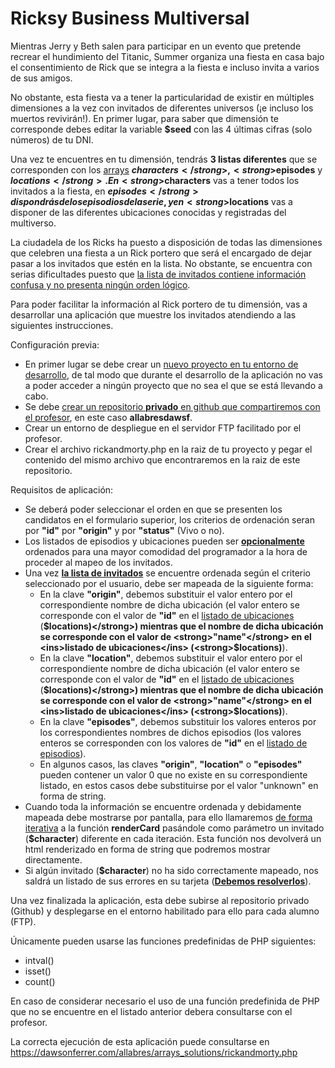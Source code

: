 # Ricksy Business Multiversal
Mientras Jerry y Beth salen para participar en un evento que pretende recrear el hundimiento del Titanic, Summer organiza una fiesta en casa bajo el consentimiento de Rick que se integra a la fiesta e incluso invita a varios de sus amigos.

No obstante, esta fiesta va a tener la particularidad de existir en múltiples dimensiones a la vez con invitados de diferentes universos (¡e incluso los muertos revivirán!). En primer lugar, para saber que dimensión te corresponde debes editar la variable <strong>$seed</strong> con las 4 últimas cifras (solo números) de tu DNI.

Una vez te encuentres en tu dimensión, tendrás <strong>3 listas diferentes</strong> que se corresponden con los <ins>arrays</ins> <strong>$characters</strong>, <strong>$episodes</strong> y <strong>$locations</strong>. En <strong>$characters</strong> vas a tener todos los invitados a la fiesta, en <strong>$episodes</strong> dispondrás de los episodios de la serie, y en <strong>$locations</strong> vas a disponer de las diferentes ubicaciones conocidas y registradas del multiverso.

La ciudadela de los Ricks ha puesto a disposición de todas las dimensiones que celebren una fiesta a un Rick portero que será el encargado de dejar pasar a los invitados que estén en la lista. No obstante, se encuentra con serias dificultades puesto que <ins>la lista de invitados contiene información confusa y no presenta ningún orden lógico</ins>.

Para poder facilitar la información al Rick portero de tu dimensión, vas a desarrollar una aplicación que muestre los invitados atendiendo a las siguientes instrucciones.

Configuración previa:
- En primer lugar se debe crear un <ins>nuevo proyecto en tu entorno de desarrollo</ins>, de tal modo que durante el desarrollo de la aplicación no vas a poder acceder a ningún proyecto que no sea el que se está llevando a cabo.
- Se debe <ins>crear un repositorio <strong>privado</strong> en github que compartiremos con el profesor</ins>, en este caso <strong>allabresdawsf</strong>.
- Crear un entorno de despliegue en el servidor FTP facilitado por el profesor.
- Crear el archivo rickandmorty.php en la raiz de tu proyecto y pegar el contenido del mismo archivo que encontraremos en la raiz de este repositorio.

Requisitos de aplicación:
- Se deberá poder seleccionar el orden en que se presenten los candidatos en el formulario superior, los criterios de ordenación seran por <strong>"id"</strong> por <strong>"origin"</strong> y por <strong>"status"</strong> (Vivo o no).
- Los listados de episodios y ubicaciones pueden ser <strong><ins>opcionalmente</ins></strong> ordenados para una mayor comodidad del programador a la hora de proceder al mapeo de los invitados.
- Una vez <strong><ins>la lista de invitados</ins></strong> se encuentre ordenada según el criterio seleccionado por el usuario, debe ser mapeada de la siguiente forma:
  - En la clave <strong>"origin"</strong>, debemos substituir el valor entero por el correspondiente nombre de dicha ubicación (el valor entero se corresponde con el valor de <strong>"id"</strong> en el <ins>listado de ubicaciones</ins> (<strong>$locations)</strong>) mientras que el nombre de dicha ubicación se corresponde con el valor de <strong>"name"</strong> en el <ins>listado de ubicaciones</ins> (<strong>$locations)</strong>).
  - En la clave <strong>"location"</strong>, debemos substituir el valor entero por el correspondiente nombre de dicha ubicación (el valor entero se corresponde con el valor de <strong>"id"</strong> en el <ins>listado de ubicaciones</ins> (<strong>$locations)</strong>) mientras que el nombre de dicha ubicación se corresponde con el valor de <strong>"name"</strong> en el <ins>listado de ubicaciones</ins> (<strong>$locations)</strong>).
  - En la clave <strong>"episodes"</strong>, debemos substituir los valores enteros por los correspondientes nombres de dichos episodios (los valores enteros se corresponden con los valores de <strong>"id"</strong> en el <ins>listado de episodios</ins>).
  - En algunos casos, las claves <strong>"origin"</strong>, <strong>"location"</strong> o <strong>"episodes"</strong> pueden contener un valor 0 que no existe en su correspondiente listado, en estos casos debe substituirse por el valor "unknown" en forma de string.
- Cuando toda la información se encuentre ordenada y debidamente mapeada debe mostrarse por pantalla, para ello llamaremos <ins>de forma iterativa</ins> a la función <strong>renderCard</strong> pasándole como parámetro un invitado (<strong>$character</strong>) diferente en cada iteración. Esta función nos devolverá un html renderizado en forma de string que podremos mostrar directamente.
- Si algún invitado (<strong>$character</strong>) no ha sido correctamente mapeado, nos saldrá un listado de sus errores en su tarjeta (<strong><ins>Debemos resolverlos</ins></strong>).

Una vez finalizada la aplicación, esta debe subirse al repositorio privado (Github) y desplegarse en el entorno habilitado para ello para cada alumno (FTP).

Únicamente pueden usarse las funciones predefinidas de PHP siguientes:
- intval()
- isset()
- count()

En caso de considerar necesario el uso de una función predefinida de PHP que no se encuentre en el listado anterior debera consultarse con el profesor.

La correcta ejecución de esta aplicación puede consultarse en https://dawsonferrer.com/allabres/arrays_solutions/rickandmorty.php
